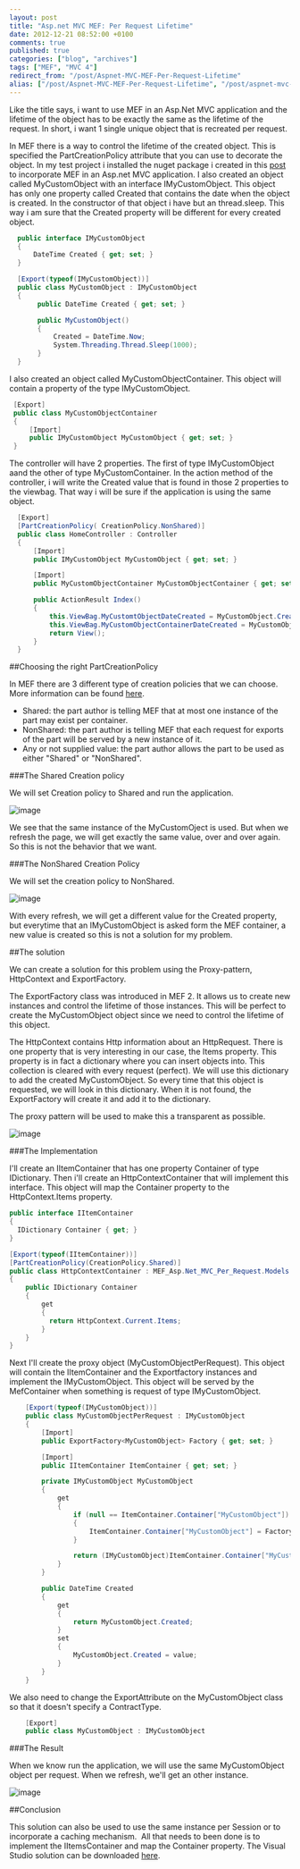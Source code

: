 ```yaml
---
layout: post
title: "Asp.net MVC MEF: Per Request Lifetime"
date: 2012-12-21 08:52:00 +0100
comments: true
published: true
categories: ["blog", "archives"]
tags: ["MEF", "MVC 4"]
redirect_from: "/post/Aspnet-MVC-MEF-Per-Request-Lifetime"
alias: ["/post/Aspnet-MVC-MEF-Per-Request-Lifetime", "/post/aspnet-mvc-mef-per-request-lifetime"]
---
```

Like the title says, i want to use MEF in an Asp.Net MVC application and the lifetime of the object has to be exactly the same as the lifetime of the request. In short, i want 1 single unique object that is recreated per request.


In MEF there is a way to control the lifetime of the created object. This is specified the PartCreationPolicy attribute that you can use to decorate the object. In my test project i installed the nuget package i created in this [post]({{site.url}}/post/2012/11/28/nuget-package-integrated-mef-in-aspnet) to incorporate MEF in an Asp.net MVC application. I also created an object called MyCustomObject with an interface IMyCustomObject. This object has only one property called Created that contains the date when the object is created. In the constructor of that object i have but an thread.sleep. This way i am sure that the Created property will be different for every created object.

```csharp
  public interface IMyCustomObject
  {
      DateTime Created { get; set; }
  }

  [Export(typeof(IMyCustomObject))]    
  public class MyCustomObject : IMyCustomObject
  {
       public DateTime Created { get; set; }

       public MyCustomObject()
       {
           Created = DateTime.Now;
           System.Threading.Thread.Sleep(1000);
       }
  }
```

I also created an object called MyCustomObjectContainer. This object will contain a property of the type IMyCustomObject.

```csharp
 [Export]   
 public class MyCustomObjectContainer
 {
     [Import]
     public IMyCustomObject MyCustomObject { get; set; }
 }
```

The controller will have 2 properties. The first of type IMyCustomObject aand the other of type MyCustomContainer. In the action method of the controller, i will write the Created value that is found in those 2 properties to the viewbag. That way i will be sure if the application is using the same object.

```csharp
  [Export]
  [PartCreationPolicy( CreationPolicy.NonShared)]
  public class HomeController : Controller
  {
      [Import]
      public IMyCustomObject MyCustomObject { get; set; }

      [Import]
      public MyCustomObjectContainer MyCustomObjectContainer { get; set; }

      public ActionResult Index()
      {
          this.ViewBag.MyCustomtObjectDateCreated = MyCustomObject.Created;
          this.ViewBag.MyCustomObjectContainerDateCreated = MyCustomObjectContainer.MyCustomObject.Created;
          return View();
      }       
  }
```

##Choosing the right PartCreationPolicy


In MEF there are 3 different type of creation policies that we can choose. More information can be found [here](http://mef.codeplex.com/wikipage?title=Parts%20Lifetime).

* Shared: the part author is telling MEF that at most one instance of the part may exist per container.
* NonShared: the part author is telling MEF that each request for exports of the part will be served by a new instance of it.
* Any or not supplied value: the part author allows the part to be used as either "Shared" or "NonShared".

###The Shared Creation policy</h2>

We will set Creation policy to Shared and run the application.

![image](http://blog.kennytordeur.be/images/2012-12-21-aspnet-mvc-mef-per-request-lifetime/image1.png)

We see that the same instance of the MyCustomOject is used. But when we refresh the page, we will get exactly the same value, over and over again. So this is not the behavior that we want.


###The NonShared Creation Policy

We will set the creation policy to NonShared.

![image](http://blog.kennytordeur.be/images/2012-12-21-aspnet-mvc-mef-per-request-lifetime/image2.png)

With every refresh, we will get a different value for the Created property, but everytime that an IMyCustomObject is asked form the MEF container, a new value is created so this is not a solution for my problem.

##The solution

We can create a solution for this problem using the Proxy-pattern, HttpContext and ExportFactory<T>.

The ExportFactory<T> class was introduced in MEF 2. It allows us to create new instances and control the lifetime of those instances. This will be perfect to create the MyCustomObject object since we need to control the lifetime of this object.

The HttpContext contains Http information about an HttpRequest. There is one property that is very interesting in our case, the Items property. This property is in fact a dictionary where you can insert objects into. This collection is cleared with every request (perfect). We will use this dictionary to add the created MyCustomObject. So every time that this object is requested, we will look in this dictionary. When it is not found, the ExportFactory<T> will create it and add it to the dictionary.

The proxy pattern will be used to make this a transparent as possible.

![image](http://blog.kennytordeur.be/images/2012-12-21-aspnet-mvc-mef-per-request-lifetime/image3.png)

###The Implementation

I'll create an IItemContainer that has one property Container of type IDictionary. Then i'll create an HttpContextContainer that will implement this interface. This object will map the Container property to the HttpContext.Items property.

```csharp
public interface IItemContainer
{
  IDictionary Container { get; }
}

[Export(typeof(IItemContainer))]
[PartCreationPolicy(CreationPolicy.Shared)]
public class HttpContextContainer : MEF_Asp.Net_MVC_Per_Request.Models.IItemContainer
{
    public IDictionary Container
    {
        get
        {
          return HttpContext.Current.Items;
        }
    }       
}
```

Next I'll create the proxy object (MyCustomObjectPerRequest). This object will contain the IItemContainer and the Exportfactory<T> instances and implement the IMyCustomObject. This object will be served by the MefContainer when something is request of type IMyCustomObject.

```csharp
    [Export(typeof(IMyCustomObject))]
    public class MyCustomObjectPerRequest : IMyCustomObject
    {
        [Import]
        public ExportFactory<MyCustomObject> Factory { get; set; }

        [Import]
        public IItemContainer ItemContainer { get; set; }

        private IMyCustomObject MyCustomObject
        {
            get
            {
                if (null == ItemContainer.Container["MyCustomObject"])
                {
                    ItemContainer.Container["MyCustomObject"] = Factory.CreateExport().Value;
                }

                return (IMyCustomObject)ItemContainer.Container["MyCustomObject"];
            }
        }

        public DateTime Created
        {
            get
            {
                return MyCustomObject.Created;
            }
            set
            {
                MyCustomObject.Created = value;
            }
        }
    }
```

We also need to change the ExportAttribute on the MyCustomObject class so that it doesn't specify a ContractType.

```csharp
    [Export] 
    public class MyCustomObject : IMyCustomObject
```

###The Result

When we know run the application, we will use the same MyCustomObject object per request. When we refresh, we'll get an other instance.

![image](http://blog.kennytordeur.be/images/2012-12-21-aspnet-mvc-mef-per-request-lifetime/image4.png)

##Conclusion

This solution can also be used to use the same instance per Session or to incorporate a caching mechanism.&nbsp; All that needs to been done is to implement the IItemsContainer and map the Container property. The Visual Studio solution can be downloaded [here](http://dl.dropbox.com/u/41091233/Blog/MEF%20Asp.Net%20MVC%20Per%20Request/MEF%20Asp.Net%20MVC%20Per%20Request.rar).
